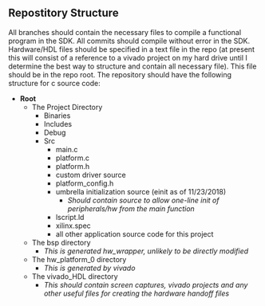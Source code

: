 
## Repostitory Structure
All branches should contain the necessary files to compile a functional program in the SDK. All commits should compile without error in the SDK. Hardware/HDL files should be specified in a text file in the repo (at present this will consist of a reference to a vivado project on my hard drive until I determine the best way to structure and contain all necessary file). This file should be in the repo root. 
The repository should have the following structure for c source code:
* **Root**
   * The Project Directory
      * Binaries
      * Includes
      * Debug
      * Src
        * main.c
        * platform.c
        * platform.h
        * custom driver source 
        * platform_config.h
        * umbrella initialization source (einit as of 11/23/2018)
            * *Should contain source to allow one-line init of peripherals/hw from the main function*  
        * lscript.ld
        * xilinx.spec
        * all other application source code for this project
   * The bsp directory 
      * *This is generated hw_wrapper, unlikely to be directly modified*
   * The hw_platform_0 directory
      * *This is generated by vivado*
   * The vivado_HDL directory
      * *This should contain screen captures, vivado projects and any other useful files for creating the hardware handoff files*
